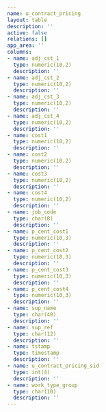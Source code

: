 ```yaml
---
name: u_contract_pricing
layout: table
description: ''
active: false
relations: []
app_area: ''
columns:
- name: adj_cst_1
  type: numeric(10,2)
  description: ''
- name: adj_cst_2
  type: numeric(10,2)
  description: ''
- name: adj_cst_3
  type: numeric(10,2)
  description: ''
- name: adj_cst_4
  type: numeric(10,2)
  description: ''
- name: cost1
  type: numeric(10,2)
  description: ''
- name: cost2
  type: numeric(10,2)
  description: ''
- name: cost3
  type: numeric(10,2)
  description: ''
- name: cost4
  type: numeric(10,2)
  description: ''
- name: job_code
  type: char(8)
  description: ''
- name: p_cent_cost1
  type: numeric(10,3)
  description: ''
- name: p_cent_cost2
  type: numeric(10,3)
  description: ''
- name: p_cent_cost3
  type: numeric(10,3)
  description: ''
- name: p_cent_cost4
  type: numeric(10,3)
  description: ''
- name: sup_name
  type: char(40)
  description: ''
- name: sup_ref
  type: char(12)
  description: ''
- name: tstamp
  type: timestamp
  description: ''
- name: u_contract_pricing_sid
  type: int(4)
  description: ''
- name: work_type_group
  type: char(10)
  description: ''
---
```


